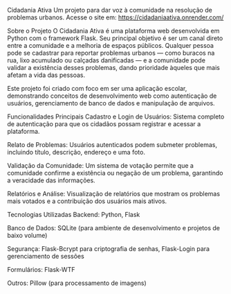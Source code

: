 Cidadania Ativa
Um projeto para dar voz à comunidade na resolução de problemas urbanos.
Acesse o site em: https://cidadaniaativa.onrender.com/

Sobre o Projeto
O Cidadania Ativa é uma plataforma web desenvolvida em Python com o framework Flask. Seu principal objetivo é ser um canal direto entre a comunidade e a melhoria de espaços públicos. Qualquer pessoa pode se cadastrar para reportar problemas urbanos — como buracos na rua, lixo acumulado ou calçadas danificadas — e a comunidade pode validar a existência desses problemas, dando prioridade àqueles que mais afetam a vida das pessoas.

Este projeto foi criado com foco em ser uma aplicação escolar, demonstrando conceitos de desenvolvimento web como autenticação de usuários, gerenciamento de banco de dados e manipulação de arquivos.

Funcionalidades Principais
Cadastro e Login de Usuários: Sistema completo de autenticação para que os cidadãos possam registrar e acessar a plataforma.

Relato de Problemas: Usuários autenticados podem submeter problemas, incluindo título, descrição, endereço e uma foto.

Validação da Comunidade: Um sistema de votação permite que a comunidade confirme a existência ou negação de um problema, garantindo a veracidade das informações.

Relatórios e Análise: Visualização de relatórios que mostram os problemas mais votados e a contribuição dos usuários mais ativos.

Tecnologias Utilizadas
Backend: Python, Flask

Banco de Dados: SQLite (para ambiente de desenvolvimento e projetos de baixo volume)

Segurança: Flask-Bcrypt para criptografia de senhas, Flask-Login para gerenciamento de sessões

Formulários: Flask-WTF

Outros: Pillow (para processamento de imagens)
